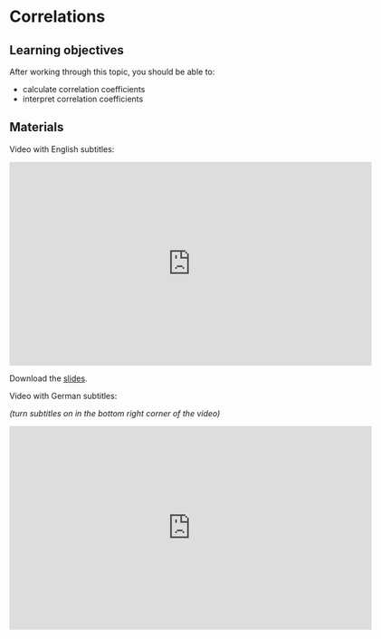 # Correlations

## Learning objectives

After working through this topic, you should be able to:

- calculate correlation coefficients
- interpret correlation coefficients

## Materials

Video with English subtitles:

<iframe
  src="https://electure.uni-bonn.de/paella7/ui/watch.html?id=bca5cfc2-e454-4eef-9a03-79c019e2228d"
  width="640"
  height="360"
  frameborder="0"
  allowfullscreen
></iframe>

Download the [slides](stats_bivariate-correlation.pdf).

Video with German subtitles:

*(turn subtitles on in the bottom right corner of the video)*

<iframe
  src="https://electure.uni-bonn.de/paella7/ui/watch.html?id=f01896fb-ccb9-4c92-acb2-b2bf5f0d4e03"
  width="640"
  height="360"
  frameborder="0"
  allowfullscreen
></iframe>
